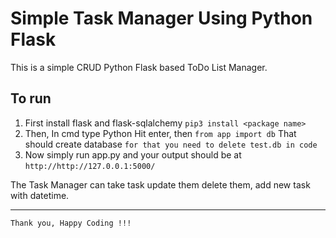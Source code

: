 # Simple Task Manager Using Python Flask
This is a simple CRUD Python Flask based ToDo List Manager. 

## To run 
1. First install flask and flask-sqlalchemy `pip3 install <package name>`
2. Then, In cmd type Python Hit enter, then `from app import db` That should create database `for that you need to delete test.db in code`
3. Now simply run app.py and your output should be at `http://http://127.0.0.1:5000/`

The Task Manager can take task update them delete them, add new task with datetime.

---

`Thank you, Happy Coding !!!`
